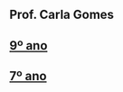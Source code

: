 ## Prof. Carla Gomes

## <a href="https://carlasagomes.github.io/Amareleja/9ano-lusiadas.html" target="_blank" rel="noopener noreferrer">9º ano</a>

## <a href="https://carlasagomes.github.io/Amareleja/7ano.html" target="_blank" rel="noopener noreferrer">7º ano</a>
